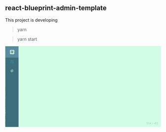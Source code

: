 ## react-blueprint-admin-template

This project is developing

 > yarn

 > yarn start

![alt text](https://raw.githubusercontent.com/nghiatrx/react-blueprint-admin-template/master/public/Jul-29-2018%2017-46-32.gif)
